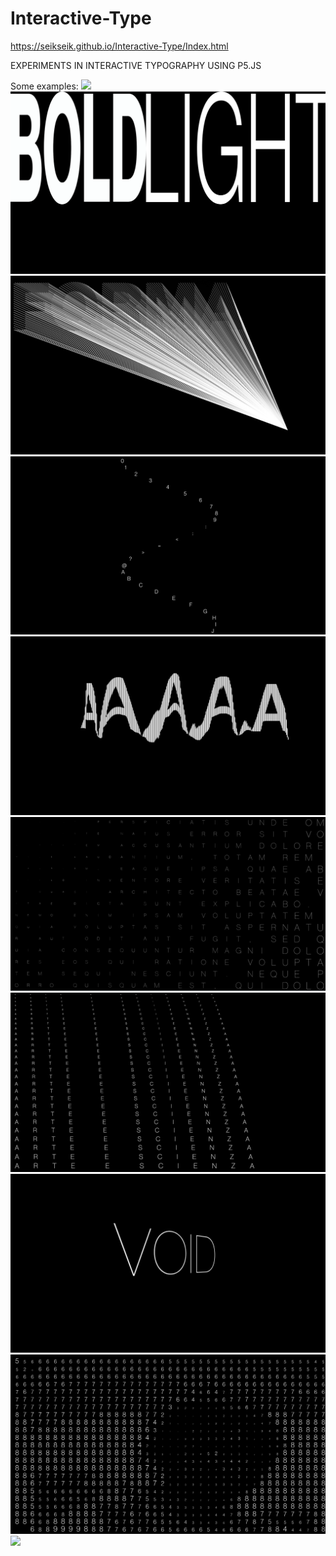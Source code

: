 # Interactive-Type
https://seikseik.github.io/Interactive-Type/Index.html

EXPERIMENTS IN INTERACTIVE TYPOGRAPHY USING P5.JS

Some examples:
<img src="/asset/pic/wander.png"></img>
<img src="/asset/pic/bl.png"></img>
<img src="/asset/pic/forma.png"></img>
<img src="/asset/pic/sine.png"></img>
<img src="/asset/pic/slit.png"></img>
<img src="/asset/pic/alfabeto.png"></img>
<img src="/asset/pic/spacing.png"></img>
<img src="/asset/pic/void.png"></img>
<img src="/asset/pic/web.png"></img>
<img src="/asset/pic/wander.png"></img>
